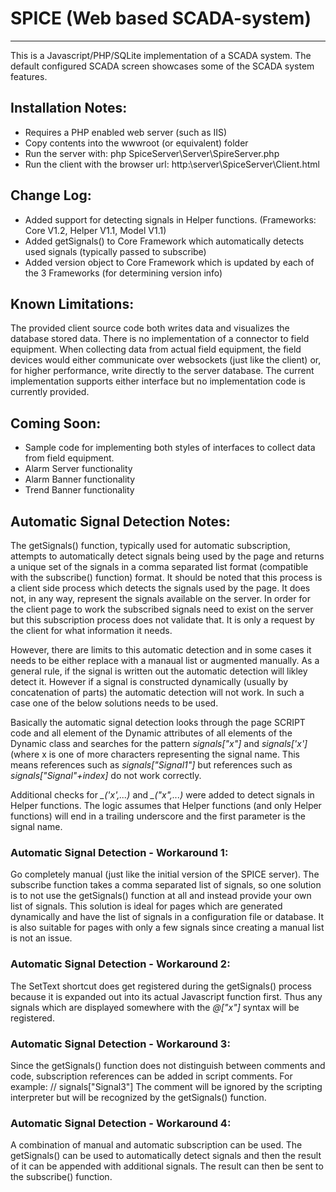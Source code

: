 # SPICE (Web based SCADA-system)
-----------------------------------------------------------------
This is a Javascript/PHP/SQLite implementation of a SCADA system. The default configured SCADA screen showcases some of the SCADA system features.

## Installation Notes:
* Requires a PHP enabled web server (such as IIS)
* Copy contents into the wwwroot (or equivalent) folder
* Run the server with: php SpiceServer\Server\SpireServer.php
* Run the client with the browser url: http:\\server\\SpiceServer\Client.html

## Change Log:
* Added support for detecting signals in Helper functions. (Frameworks: Core V1.2, Helper V1.1, Model V1.1) 
* Added getSignals() to Core Framework which automatically detects used signals (typically passed to subscribe)
* Added version object to Core Framework which is updated by each of the 3 Frameworks (for determining version info)

## Known Limitations:

The provided client source code both writes data and visualizes the database stored data. There is no implementation of a connector to field equipment. When collecting data from actual field equipment, the field devices would either communicate over websockets (just like the client) or, for higher performance, write directly to the server database. The current implementation supports either interface but no implementation code is currently provided.

## Coming Soon:
* Sample code for implementing both styles of interfaces to collect data from field equipment.
* Alarm Server functionality
* Alarm Banner functionality
* Trend Banner functionality  

## Automatic Signal Detection Notes:

The getSignals() function, typically used for automatic subscription, attempts to automatically detect signals being used by the page and returns a unique set of the signals in a comma separated list format (compatible with the subscribe() function) format. It should be noted that this process is a client side process which detects the signals used by the page. It does not, in any way, represent the signals available on the server. In order for the client page to work the subscribed signals need to exist on the server but this subscription process does not validate that. It is only a request by the client for what information it needs.

However, there are limits to this automatic detection and in some cases it needs to be either replace with a manaual list or augmented manually. As a general rule, if the signal is written out the automatic detection will likley detect it. However if a signal is constructed dynamically (usually by concatenation of parts) the automatic detection will not work. In such a case one of the below solutions needs to be used.

Basically the automatic signal detection looks through the page SCRIPT code and all element of the Dynamic attributes of all elements of the Dynamic class and searches for the pattern *signals["x"]* and *signals['x']* (where x is one of more characters representing the signal name. This means references such as *signals["Signal1"]* but references such as *signals["Signal"+index]* do not work correctly.

Additional checks for *_('x',...)* and *_("x",...)* were added to detect signals in Helper functions. The logic assumes that Helper functions (and only Helper functions) will end in a trailing underscore and the first parameter is the signal name.    

### Automatic Signal Detection - Workaround 1:

Go completely manual (just like the initial version of the SPICE server). The subscribe function takes a comma separated list of signals, so one solution is to not use the getSignals() function at all and instead provide your own list of signals. This solution is ideal for pages which are generated dynamically and have the list of signals in a configuration file or database. It is also suitable for pages with only a few signals since creating a manual list is not an issue.

### Automatic Signal Detection - Workaround 2:

The SetText shortcut does get registered during the getSignals() process because it is expanded out into its actual Javascript function first. Thus any signals which are displayed somewhere with the *@["x"]* syntax will be registered.

### Automatic Signal Detection - Workaround 3:

Since the getSignals() function does not distinguish between comments and code, subscription references can be added in script comments. For example: // signals["Signal3"]
The comment will be ignored by the scripting interpreter but will be recognized by the getSignals() function.

### Automatic Signal Detection - Workaround 4:

A combination of manual and automatic subscription can be used. The getSignals() can be used to automatically detect signals and then the result of it can be appended with additional signals. The result can then be sent to the subscribe() function.
